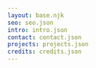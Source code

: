 ```yaml
---
layout: base.njk
seo: seo.json
intro: intro.json
contact: contact.json
projects: projects.json
credits: credits.json
---
```

